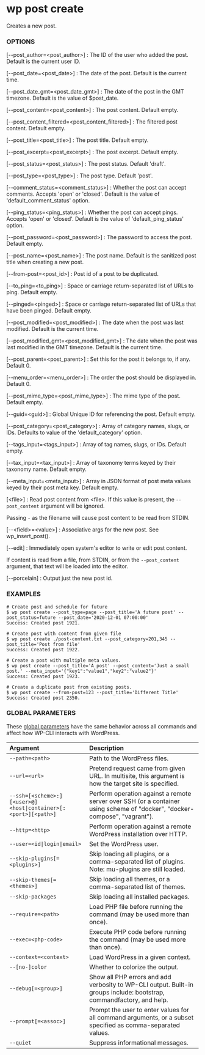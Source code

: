 # wp post create

Creates a new post.

### OPTIONS

[\--post_author=&lt;post_author&gt;]
: The ID of the user who added the post. Default is the current user ID.

[\--post_date=&lt;post_date&gt;]
: The date of the post. Default is the current time.

[\--post_date_gmt=&lt;post_date_gmt&gt;]
: The date of the post in the GMT timezone. Default is the value of $post_date.

[\--post_content=&lt;post_content&gt;]
: The post content. Default empty.

[\--post_content_filtered=&lt;post_content_filtered&gt;]
: The filtered post content. Default empty.

[\--post_title=&lt;post_title&gt;]
: The post title. Default empty.

[\--post_excerpt=&lt;post_excerpt&gt;]
: The post excerpt. Default empty.

[\--post_status=&lt;post_status&gt;]
: The post status. Default 'draft'.

[\--post_type=&lt;post_type&gt;]
: The post type. Default 'post'.

[\--comment_status=&lt;comment_status&gt;]
: Whether the post can accept comments. Accepts 'open' or 'closed'. Default is the value of 'default_comment_status' option.

[\--ping_status=&lt;ping_status&gt;]
: Whether the post can accept pings. Accepts 'open' or 'closed'. Default is the value of 'default_ping_status' option.

[\--post_password=&lt;post_password&gt;]
: The password to access the post. Default empty.

[\--post_name=&lt;post_name&gt;]
: The post name. Default is the sanitized post title when creating a new post.

[\--from-post=&lt;post_id&gt;]
: Post id of a post to be duplicated.

[\--to_ping=&lt;to_ping&gt;]
: Space or carriage return-separated list of URLs to ping. Default empty.

[\--pinged=&lt;pinged&gt;]
: Space or carriage return-separated list of URLs that have been pinged. Default empty.

[\--post_modified=&lt;post_modified&gt;]
: The date when the post was last modified. Default is the current time.

[\--post_modified_gmt=&lt;post_modified_gmt&gt;]
: The date when the post was last modified in the GMT timezone. Default is the current time.

[\--post_parent=&lt;post_parent&gt;]
: Set this for the post it belongs to, if any. Default 0.

[\--menu_order=&lt;menu_order&gt;]
: The order the post should be displayed in. Default 0.

[\--post_mime_type=&lt;post_mime_type&gt;]
: The mime type of the post. Default empty.

[\--guid=&lt;guid&gt;]
: Global Unique ID for referencing the post. Default empty.

[\--post_category=&lt;post_category&gt;]
: Array of category names, slugs, or IDs. Defaults to value of the 'default_category' option.

[\--tags_input=&lt;tags_input&gt;]
: Array of tag names, slugs, or IDs. Default empty.

[\--tax_input=&lt;tax_input&gt;]
: Array of taxonomy terms keyed by their taxonomy name. Default empty.

[\--meta_input=&lt;meta_input&gt;]
: Array in JSON format of post meta values keyed by their post meta key. Default empty.

[&lt;file&gt;]
: Read post content from &lt;file&gt;. If this value is present, the
    `--post_content` argument will be ignored.

  Passing `-` as the filename will cause post content to
  be read from STDIN.

[\--&lt;field&gt;=&lt;value&gt;]
: Associative args for the new post. See wp_insert_post().

[\--edit]
: Immediately open system's editor to write or edit post content.

  If content is read from a file, from STDIN, or from the `--post_content`
  argument, that text will be loaded into the editor.

[\--porcelain]
: Output just the new post id.


### EXAMPLES

    # Create post and schedule for future
    $ wp post create --post_type=page --post_title='A future post' --post_status=future --post_date='2020-12-01 07:00:00'
    Success: Created post 1921.

    # Create post with content from given file
    $ wp post create ./post-content.txt --post_category=201,345 --post_title='Post from file'
    Success: Created post 1922.

    # Create a post with multiple meta values.
    $ wp post create --post_title='A post' --post_content='Just a small post.' --meta_input='{"key1":"value1","key2":"value2"}'
    Success: Created post 1923.

    # Create a duplicate post from existing posts.
    $ wp post create --from-post=123 --post_title='Different Title'
    Success: Created post 2350.

### GLOBAL PARAMETERS

These [global parameters](https://make.wordpress.org/cli/handbook/config/) have the same behavior across all commands and affect how WP-CLI interacts with WordPress.

| **Argument**    | **Description**              |
|:----------------|:-----------------------------|
| `--path=<path>` | Path to the WordPress files. |
| `--url=<url>` | Pretend request came from given URL. In multisite, this argument is how the target site is specified. |
| `--ssh=[<scheme>:][<user>@]<host\|container>[:<port>][<path>]` | Perform operation against a remote server over SSH (or a container using scheme of "docker", "docker-compose", "vagrant"). |
| `--http=<http>` | Perform operation against a remote WordPress installation over HTTP. |
| `--user=<id\|login\|email>` | Set the WordPress user. |
| `--skip-plugins[=<plugins>]` | Skip loading all plugins, or a comma-separated list of plugins. Note: mu-plugins are still loaded. |
| `--skip-themes[=<themes>]` | Skip loading all themes, or a comma-separated list of themes. |
| `--skip-packages` | Skip loading all installed packages. |
| `--require=<path>` | Load PHP file before running the command (may be used more than once). |
| `--exec=<php-code>` | Execute PHP code before running the command (may be used more than once). |
| `--context=<context>` | Load WordPress in a given context. |
| `--[no-]color` | Whether to colorize the output. |
| `--debug[=<group>]` | Show all PHP errors and add verbosity to WP-CLI output. Built-in groups include: bootstrap, commandfactory, and help. |
| `--prompt[=<assoc>]` | Prompt the user to enter values for all command arguments, or a subset specified as comma-separated values. |
| `--quiet` | Suppress informational messages. |
